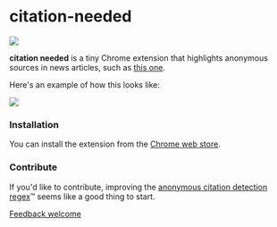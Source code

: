 # citation-needed

![](https://upload.wikimedia.org/wikipedia/commons/3/31/Webcomic_xkcd_-_Wikipedian_protester.png)

**citation needed** is a tiny Chrome extension that highlights anonymous sources in news articles, such as [this one](http://www.nytimes.com/2015/07/21/world/middleeast/isis-strategies-include-lines-of-succession-and-deadly-ring-tones.html).

Here's an example of how this looks like:

![](https://raw.githubusercontent.com/gka/citation-needed/master/src/screenshot.png)

### Installation

You can install the extension from the [Chrome web store](https://chrome.google.com/webstore/detail/citiation-needed/bbhgklnkfnfhkgdjonobcmilljliidcn).

### Contribute

If you'd like to contribute, improving the [anonymous citation detection regex](https://github.com/gka/citation-needed/blob/master/extension/citation-needed.js#L4)™ seems like a good thing to start.

[Feedback welcome](https://github.com/gka/citation-needed/issues)
